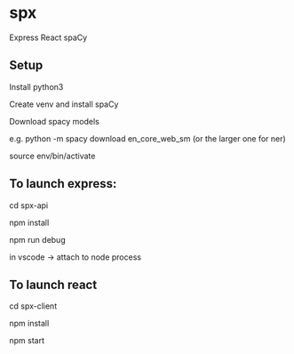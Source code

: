 # spx
Express React spaCy

## Setup
Install python3

Create venv and install spaCy

Download spacy models

e.g. python -m spacy download en_core_web_sm (or the larger one for ner)

source env/bin/activate


## To launch express:   
cd spx-api

npm install

npm run debug

in vscode -> attach to node process

## To launch react
cd spx-client

npm install

npm start


